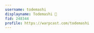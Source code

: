 ```yaml
---
username: todemashi
displayname: Todemashi 🎩
fid: 248344
profile: https://warpcast.com/todemashi
---
```


